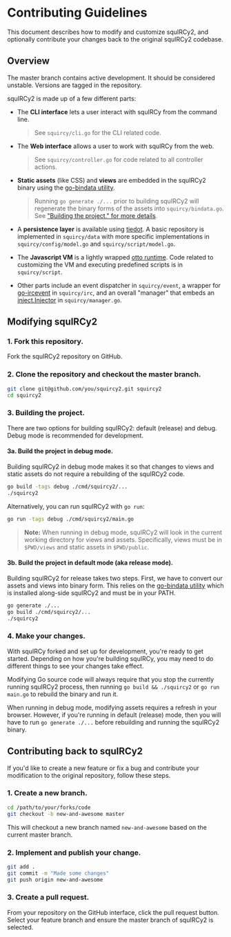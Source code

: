 Contributing Guidelines
=======================

This document describes how to modify and customize squIRCy2, and optionally contribute
your changes back to the original squIRCy2 codebase.


Overview
--------

The master branch contains active development. It should be considered unstable. Versions are tagged in the repository.

squIRCy2 is made up of a few different parts:

* The **CLI interface** lets a user interact with squIRCy from the command line.
  > See `squircy/cli.go` for the CLI related code.
  
* The **Web interface** allows a user to work with squIRCy from the web.
  > See `squircy/controller.go` for code related to all controller actions.
  
* **Static assets** (like CSS) and **views** are embedded in the squIRCy2 binary using the 
  [go-bindata utility](https://github.com/jteeuwen/go-bindata).
  > Running `go generate ./...` prior to building squIRCy2 will regenerate the binary forms of 
    the assets into `squircy/bindata.go`. See ["Building the project." for more details](#3-building-the-project).

* A **persistence layer** is available using [tiedot](https://github.com/HouzuoGuo/tiedot). A basic repository
  is implemented in `squircy/data` with more specific implementations in `squircy/config/model.go` and 
  `squircy/script/model.go`.

* The **Javascript VM** is a lightly wrapped [otto runtime](https://github.com/robertkrimen/otto). Code related to
  customizing the VM and executing predefined scripts is in `squircy/script`.

* Other parts include an event dispatcher in `squircy/event`, a wrapper for 
  [go-ircevent](https://github.com/thoj/go-ircevent) in `squircy/irc`, and an overall "manager" that embeds an
  [inject.Injector](https://github.com/codegangsta/inject) in `squircy/manager.go`.


Modifying squIRCy2
------------------

### 1. Fork this repository.

Fork the squIRCy2 repository on GitHub.

### 2. Clone the repository and checkout the master branch.

```bash
git clone git@github.com/you/squircy2.git squircy2
cd squircy2
```

### 3. Building the project.

There are two options for building squIRCy2: default (release) and debug. Debug mode is recommended for development.


#### 3a. Build the project in debug mode.

Building squIRCy2 in debug mode makes it so that changes to views and static assets do not require a rebuilding 
of the squIRCy2 code.

```bash
go build -tags debug ./cmd/squircy2/...
./squircy2
```

Alternatively, you can run squIRCy2 with `go run`:
 
```bash
go run -tags debug ./cmd/squircy2/main.go
```

> **Note:** When running in debug mode, squIRCy2 will look in the current working directory for views and assets.
  Specifically, views must be in `$PWD/views` and static assets in `$PWD/public`.


#### 3b. Build the project in default mode (aka release mode).

Building squIRCy2 for release takes two steps. First, we have to convert our assets and views into binary form. 
This relies on the [go-bindata utility](https://github.com/jteeuwen/go-bindata) which is installed along-side squIRCy2 
and must be in your PATH.

```bash
go generate ./...
go build ./cmd/squircy2/...
./squircy2
```

### 4. Make your changes.

With squIRCy forked and set up for development, you're ready to get started. Depending on how you're
building squIRCy, you may need to do different things to see your changes take effect.

Modifying Go source code will always require that you stop the currently running squIRCy2 process, then 
running `go build && ./squircy2` or `go run main.go` to rebuild the binary and run it.
 
When running in debug mode, modifying assets requires a refresh in your browser. However, if you're running
in default (release) mode, then you will have to run `go generate ./...` before rebuilding and running the 
squIRCy2 binary.


Contributing back to squIRCy2
-----------------------------

If you'd like to create a new feature or fix a bug and contribute your modification to the original repository, 
follow these steps.

### 1. Create a new branch.

```bash
cd /path/to/your/forks/code
git checkout -b new-and-awesome master
```

This will checkout a new branch named `new-and-awesome` based on the current master branch.


### 2. Implement and publish your change.

```bash
git add .
git commit -m "Made some changes"
git push origin new-and-awesome
```


### 3. Create a pull request.

From your repository on the GitHub interface, click the pull request button. Select your feature branch and ensure
the master branch of squIRCy2 is selected.
